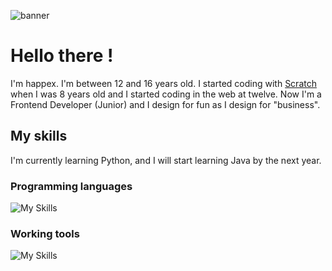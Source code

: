 ![banner](https://happex.vercel.app/static/apxbanner.png)

Hello there !
=====

I'm happex. I'm between 12 and 16 years old. I started coding with [Scratch](https://scratch.mit.edu) when I was 8 years old and I started coding in the web at twelve. Now I'm a Frontend Developer (Junior) and I design for fun as I design for "business".

My skills
-----
I'm currently learning Python, and I will start learning Java by the next year.

### Programming languages
![My Skills](https://skillicons.dev/icons?i=html,css,js,py,md&perline=8)

### Working tools
![My Skills](https://skillicons.dev/icons?i=nodejs,tailwind,vercel,cloudflare,supabase,firebase,github&perline=8)

